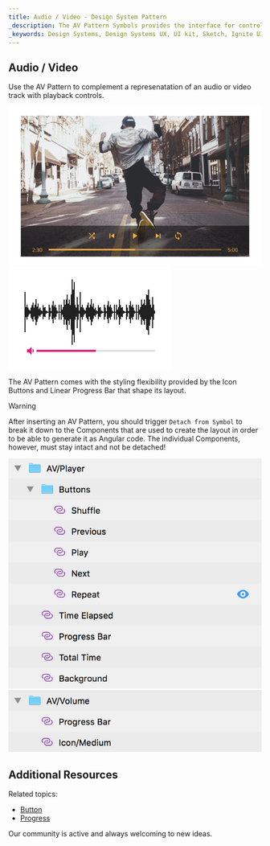```yaml
---
title: Audio / Video - Design System Pattern
_description: The AV Pattern Symbols provides the interface for control over audio and video playback. 
_keywords: Design Systems, Design Systems UX, UI kit, Sketch, Ignite UI for Angular, Sketch to Angular, Angular, Angular Design System, Export code from Sketch, Design Kits for Angular, Sketch HTML, Sketch to HTML, Sketch UI kits
---
```


## Audio / Video

Use the AV Pattern to complement a represenatation of an audio or video track with playback controls.

<img src="../images/av_player_demo.png" srcset="../images/av_player_demo@2x.png 2x" />
<img src="../images/av_volume_demo.png" srcset="../images/av_volume_demo@2x.png 2x" />

The AV Pattern comes with the styling flexibility provided by the Icon Buttons and Linear Progress Bar that shape its layout.

> [!WARNING]
> After inserting an AV Pattern, you should trigger `Detach from Symbol` to break it down to the Components that are used to create the layout in order to be able to generate it as Angular code. The individual Components, however, must stay intact and not be detached!

<img src="../images/av_player_detach.png" />
<img src="../images/av_volume_detach.png" />

## Additional Resources

Related topics:

- [Button](../components/button.md)
- [Progress](../components/progress.md)
  <div class="divider--half"></div>

Our community is active and always welcoming to new ideas.


